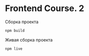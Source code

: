 # Frontend Course. 2

Сборка проекта
```bash
npm build
```

Живая сборка проекта
```bash
npm live
```
